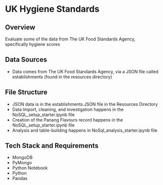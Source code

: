 # UK Hygiene Standards

## Overview
Evaluate some of the data from The UK Food Standards Agency, specifically hygiene scores

## Data Sources
* Data comes from The UK Food Standards Agency, via a JSON file called establishments (found in the resources directory)

## File Structure
* JSON data is in the establishments.JSON file in the Resources Directory
* Data Import, cleaning, and investigation happens in the NoSQL_setup_starter.ipynb file
* Creation of the Panang Flavours record happens in the NoSQL_setup_starter.ipynb file
* Analysis and table-building happens in NoSql_analysis_starter.ipynb file

## Tech Stack and Requirements
* MongoDB
* PyMongo
* Python Notebook
* Python
* Pandas
